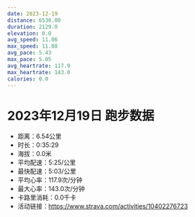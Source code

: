 ```yaml
---
date: 2023-12-19
distance: 6538.00
duration: 2129.0
elevation: 0.0
avg_speed: 11.06
max_speed: 11.88
avg_pace: 5.43
max_pace: 5.05
avg_heartrate: 117.9
max_heartrate: 143.0
calories: 0.0
---
```


# 2023年12月19日 跑步数据

- 距离：6.54公里
- 时长：0:35:29
- 海拔：0.0米
- 平均配速：5:25/公里
- 最快配速：5:03/公里
- 平均心率：117.9次/分钟
- 最大心率：143.0次/分钟
- 卡路里消耗：0.0千卡
- 活动链接：https://www.strava.com/activities/10402276723
